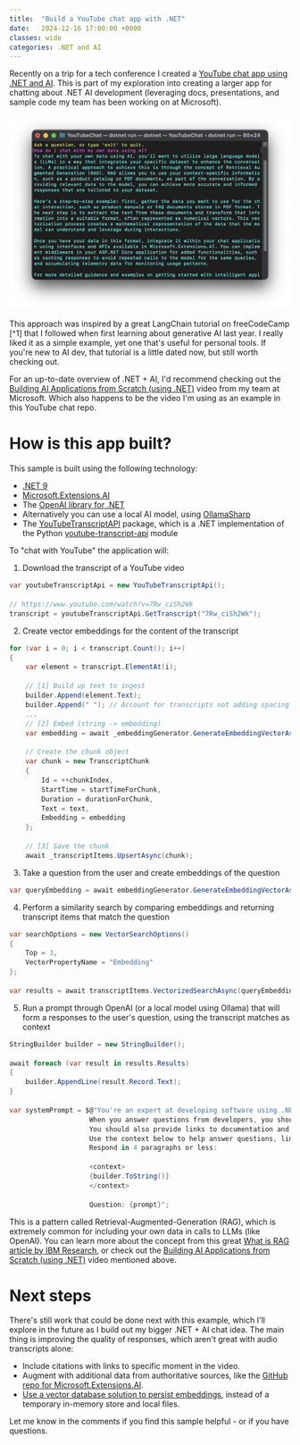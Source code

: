 ```yaml
---
title:  "Build a YouTube chat app with .NET"
date:   2024-12-16 17:00:00 +0000
classes: wide
categories: .NET and AI
---
```

Recently on a trip for a tech conference I created a [YouTube chat app using .NET and AI](https://github.com/jmatthiesen/dotnet-ai-youtube-chat). This is part of my exploration into creating a larger app for chatting about .NET AI development (leveraging docs, presentations, and sample code my team has been working on at Microsoft).

![Terminal window showing the YouTubeChat console running, with a question asking "How do I chat with my own data using AI?"](/assets/images/2024-12-16-build-youtube-chatbot.png)

This approach was inspired by a great LangChain tutorial on freeCodeCamp [^1] that I followed when first learning about generative AI last year. I really liked it as a simple example, yet one that's useful for personal tools. If you're new to AI dev, that tutorial is a little dated now, but still worth checking out.

For an up-to-date overview of .NET + AI, I'd recommend checking out the [Building AI Applications from Scratch (using .NET)](https://www.youtube.com/watch?v=7Rw_ciSh2Wk) video from my team at Microsoft. Which also happens to be the video I'm using as an example in this YouTube chat repo.

# How is this app built?
This sample is built using the following technology:
* [.NET 9](https://dotnet.microsoft.com/en-us/download/dotnet/9.0)
* [Microsoft.Extensions.AI](https://devblogs.microsoft.com/dotnet/introducing-microsoft-extensions-ai-preview/)
* The [OpenAI library for .NET](https://www.nuget.org/packages/OpenAI)
* Alternatively you can use a local AI model, using [OllamaSharp](https://www.nuget.org/packages/OllamaSharp)
* The [YouTubeTranscriptAPI](https://www.nuget.org/packages/Lofcz.Forks.YoutubeTranscriptApi) package, which is a .NET implementation of the Python [youtube-transcript-api](https://github.com/jdepoix/youtube-transcript-api) module

To "chat with YouTube" the application will:
1. Download the transcript of a YouTube video

```csharp
var youtubeTranscriptApi = new YouTubeTranscriptApi();

// https://www.youtube.com/watch?v=7Rw_ciSh2Wk
transcript = youtubeTranscriptApi.GetTranscript("7Rw_ciSh2Wk");
```

2. Create vector embeddings for the content of the transcript

```csharp
for (var i = 0; i < transcript.Count(); i++)
{
    var element = transcript.ElementAt(i);

    // [1] Build up text to ingest
    builder.Append(element.Text);
    builder.Append(" "); // Account for transcripts not adding spacing between items
    ...
    // [2] Embed (string -> embedding)
    var embedding = await _embeddingGenerator.GenerateEmbeddingVectorAsync(text);

    // Create the chunk object
    var chunk = new TranscriptChunk
    {
        Id = ++chunkIndex,
        StartTime = startTimeForChunk,
        Duration = durationForChunk,
        Text = text,
        Embedding = embedding
    };

    // [3] Save the chunk
    await _transcriptItems.UpsertAsync(chunk);
```

3. Take a question from the user and create embeddings of the question

```csharp
var queryEmbedding = await embeddingGenerator.GenerateEmbeddingVectorAsync(prompt);
```

4. Perform a similarity search by comparing embeddings and returning transcript items that match the question

```csharp
var searchOptions = new VectorSearchOptions()
{
    Top = 3,
    VectorPropertyName = "Embedding"
};

var results = await transcriptItems.VectorizedSearchAsync(queryEmbedding, searchOptions);
```

5. Run a prompt through OpenAI (or a local model using Ollama) that will form a responses to the user's question, using the transcript matches as context

```csharp
StringBuilder builder = new StringBuilder();

await foreach (var result in results.Results)
{
    builder.AppendLine(result.Record.Text);
}

var systemPrompt = $@"You're an expert at developing software using .NET and Microsoft.Extensions.AI.
                    When you answer questions from developers, you should provide detailed explanations and examples.
                    You should also provide links to documentation and other resources that can help developers learn more.
                    Use the context below to help answer questions, limit responses to use only the provided context.
                    Respond in 4 paragraphs or less:
                    
                    <context>
                    {builder.ToString()}
                    </context>
                    
                    Question: {prompt}";
```

This is a pattern called Retrieval-Augmented-Generation (RAG), which is extremely common for including your own data in calls to LLMs (like OpenAI). You can learn more about the concept from this great [What is RAG article by IBM Research](https://research.ibm.com/blog/retrieval-augmented-generation-RAG), or check out the [Building AI Applications from Scratch (using .NET)](https://www.youtube.com/watch?v=7Rw_ciSh2Wk) video mentioned above.

# Next steps
There's still work that could be done next with this example, which I'll explore in the future as I build out my bigger .NET + AI chat idea. The main thing is improving the quality of responses, which aren't great with audio transcripts alone:
* Include citations with links to specific moment in the video.
* Augment with additional data from authoritative sources, like the [GitHub repo for Microsoft.Extensions.AI](https://github.com/dotnet/extensions/tree/main/src/Libraries/Microsoft.Extensions.AI).
* [Use a vector database solution to persist embeddings](https://learn.microsoft.com/en-us/dotnet/ai/conceptual/vector-databases), instead of a temporary in-memory store and local files.

Let me know in the comments if you find this sample helpful - or if you have questions.